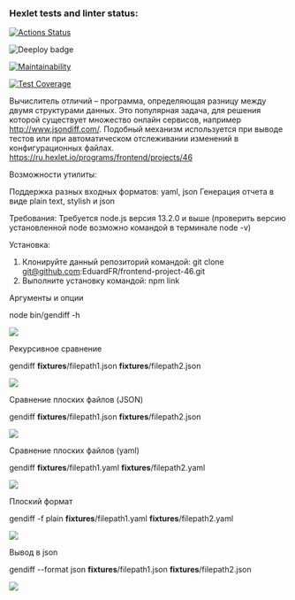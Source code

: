 ### Hexlet tests and linter status:

[![Actions Status](https://github.com/EduardFR/frontend-project-46/actions/workflows/hexlet-check.yml/badge.svg)](https://github.com/EduardFR/frontend-project-46/actions)

![Deeploy badge](https://github.com/EduardFR/frontend-project-46/actions/workflows/nodejs.yml/badge.svg)

[![Maintainability](https://api.codeclimate.com/v1/badges/687fbd6572b681e25d93/maintainability)](https://codeclimate.com/github/EduardFR/frontend-project-46/maintainability)

[![Test Coverage](https://api.codeclimate.com/v1/badges/687fbd6572b681e25d93/test_coverage)](https://codeclimate.com/github/EduardFR/frontend-project-46/test_coverage)

Вычислитель отличий – программа, определяющая разницу между двумя структурами данных. Это популярная задача, для решения которой существует множество онлайн сервисов, например http://www.jsondiff.com/. Подобный механизм используется при выводе тестов или при автоматическом отслеживании изменений в конфигурационных файлах.
https://ru.hexlet.io/programs/frontend/projects/46

Возможности утилиты:

Поддержка разных входных форматов: yaml, json
Генерация отчета в виде plain text, stylish и json

Требования:
Требуется node.js версия 13.2.0 и выше (проверить версию установленной node возможно командой в терминале node -v)

Установка:

1. Клонируйте данный репозиторий командой: git clone git@github.com:EduardFR/frontend-project-46.git
2. Выполните установку командой: npm link

Аргументы и опции

node bin/gendiff -h

<a href="https://asciinema.org/a/GyvWSBbdaRk7i4PT4cwdye2BA" target="_blank"><img src="https://asciinema.org/a/GyvWSBbdaRk7i4PT4cwdye2BA.svg" /></a>

Рекурсивное сравнение

gendiff **fixtures**/filepath1.json **fixtures**/filepath2.json

<a href="https://asciinema.org/a/lZxAx8e5u9bSziLr484Xuj2M6" target="_blank"><img src="https://asciinema.org/a/lZxAx8e5u9bSziLr484Xuj2M6.svg" /></a>

Сравнение плоских файлов (JSON)

gendiff **fixtures**/filepath1.json **fixtures**/filepath2.json

<a href="https://asciinema.org/a/KcIiwKsLFinvxpzGeIHlQnodv" target="_blank"><img src="https://asciinema.org/a/KcIiwKsLFinvxpzGeIHlQnodv.svg" /></a>

Сравнение плоских файлов (yaml)

gendiff **fixtures**/filepath1.yaml **fixtures**/filepath2.yaml

<a href="https://asciinema.org/a/cQy2ctDqyT37C3D1SD6548BcL" target="_blank"><img src="https://asciinema.org/a/cQy2ctDqyT37C3D1SD6548BcL.svg" /></a>

Плоский формат

gendiff -f plain **fixtures**/filepath1.yaml **fixtures**/filepath2.yaml

<a href="https://asciinema.org/a/1gFHk5osSD2z7SVmHb1xgmeQf" target="_blank"><img src="https://asciinema.org/a/1gFHk5osSD2z7SVmHb1xgmeQf.svg" /></a>

Вывод в json

gendiff --format json **fixtures**/filepath1.json **fixtures**/filepath2.json

<a href="https://asciinema.org/a/Fs2yWsFSfdReR26qnwWtYDRQe" target="_blank"><img src="https://asciinema.org/a/Fs2yWsFSfdReR26qnwWtYDRQe.svg" /></a>
